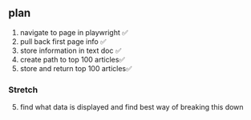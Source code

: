 ## plan

1. navigate to page in playwright ✅
2. pull back first page info ✅
3. store information in text doc ✅
4. create path to top 100 articles✅
5. store and return top 100 articles✅

### Stretch

5. find what data is displayed and find best way of breaking this down

